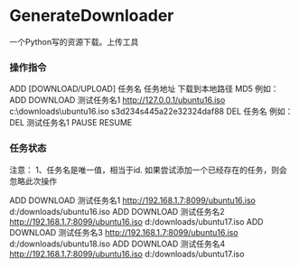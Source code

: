 # GenerateDownloader
一个Python写的资源下载。上传工具
### 操作指令
ADD [DOWNLOAD/UPLOAD] 任务名 任务地址 下载到本地路径 MD5    例如： ADD DOWNLOAD 测试任务名1 http://127.0.0.1/ubuntu16.iso c:\downloads\ubuntu16.iso s3d234s445a22e32324daf88
DEL  任务名                                                      例如： DEL   测试任务名1
PAUSE 
RESUME


### 任务状态



注意：
1、任务名是唯一值，相当于id. 如果尝试添加一个已经存在的任务，则会忽略此次操作


ADD DOWNLOAD 测试任务名1 http://192.168.1.7:8099/ubuntu16.iso d:/downloads/ubuntu16.iso
ADD DOWNLOAD 测试任务名2 http://192.168.1.7:8099/ubuntu16.iso d:/downloads/ubuntu17.iso
ADD DOWNLOAD 测试任务名3 http://192.168.1.7:8099/ubuntu16.iso d:/downloads/ubuntu18.iso
ADD DOWNLOAD 测试任务名4 http://192.168.1.7:8099/ubuntu16.iso d:/downloads/ubuntu17.iso